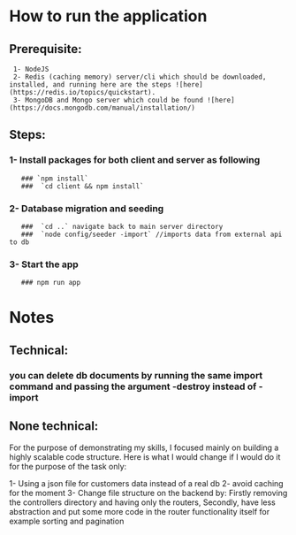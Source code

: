 # How to run the application

## Prerequisite:

     1- NodeJS
     2- Redis (caching memory) server/cli which should be downloaded, installed, and running here are the steps ![here](https://redis.io/topics/quickstart).
     3- MongoDB and Mongo server which could be found ![here](https://docs.mongodb.com/manual/installation/)

## Steps:

### 1- Install packages for both client and server as following

       ### `npm install`
       ###  `cd client && npm install`

### 2- Database migration and seeding

       ###  `cd ..` navigate back to main server directory
       ###  `node config/seeder -import` //imports data from external api to db

### 3- Start the app

       ### npm run app

# Notes

## Technical:

### you can delete db documents by running the same import command and passing the argument -destroy instead of -import

## None technical:

For the purpose of demonstrating my skills, I focused mainly on building a highly scalable code structure. Here is what I would change if I would do it for the purpose of the task only:

1- Using a json file for customers data instead of a real db
2- avoid caching for the moment
3- Change file structure on the backend by:
Firstly removing the controllers directory and having only the routers,
Secondly, have less abstraction and put some more code in the router functionality itself for example sorting and pagination

